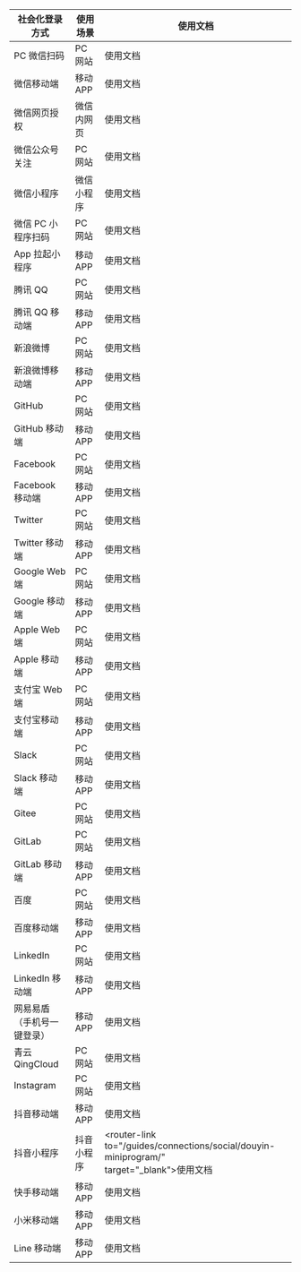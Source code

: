 | 社会化登录方式             | 使用场景   | 使用文档                                                                                                              |
| -------------------------- | ---------- | --------------------------------------------------------------------------------------------------------------------- |
| PC 微信扫码               | PC 网站    | <router-link to="/guides/connections/social/wechat-pc/" target="_blank">使用文档</router-link>                    |
| 微信移动端                 | 移动 APP   | <router-link to="/guides/connections/social/wechat-mobile/" target="_blank">使用文档</router-link>                |
| 微信网页授权               | 微信内网页 | <router-link to="/guides/connections/social/wechat-mp/" target="_blank">使用文档</router-link>                    |
| 微信公众号关注                 | PC 网站    | <router-link to="/guides/connections/social/wechatmp-qrcode/" target="_blank">使用文档</router-link>              |
| 微信小程序                 | 微信小程序 | <router-link to="/guides/connections/social/wechat-miniprogram/" target="_blank">使用文档</router-link>           |
| 微信 PC 小程序扫码             | PC 网站    | <router-link to="/guides/connections/social/wechat-miniprogram-qrconnect/" target="_blank">使用文档</router-link> |
| App 拉起小程序             | 移动 APP   | <router-link to="/guides/connections/social/wechat-miniprogram-applaunch/" target="_blank">使用文档</router-link> |
| 腾讯 QQ                    | PC 网站    | <router-link to="/guides/connections/social/qq/" target="_blank">使用文档</router-link>                           |
| 腾讯 QQ 移动端                   | 移动 APP    | <router-link to="/guides/connections/social/qq-mobile/" target="_blank">使用文档</router-link>                           |
| 新浪微博                   | PC 网站    | <router-link to="/guides/connections/social/weibo/" target="_blank">使用文档</router-link>                        |
| 新浪微博移动端               | 移动 APP   | <router-link to="/guides/connections/social/weibo-mobile/" target="_blank">使用文档</router-link>                     |
| GitHub                     | PC 网站    | <router-link to="/guides/connections/social/github/" target="_blank">使用文档</router-link>                       |
| GitHub 移动端                    | 移动 APP    | <router-link to="/guides/connections/social/github-mobile/" target="_blank">使用文档</router-link>                       |
| Facebook                   | PC 网站    | <router-link to="/guides/connections/social/facebook/" target="_blank">使用文档</router-link>                     |
| Facebook 移动端               | 移动 APP   | <router-link to="/guides/connections/social/facebook-mobile/" target="_blank">使用文档</router-link>                       |
| Twitter                    | PC 网站    | <router-link to="/guides/connections/social/twitter/" target="_blank">使用文档</router-link>                      |
| Twitter 移动端              | 移动 APP   | <router-link to="/guides/connections/social/twitter-mobile/" target="_blank">使用文档</router-link>               |
| Google Web 端                     | PC 网站    | <router-link to="/guides/connections/social/google/" target="_blank">使用文档</router-link>                       |
| Google 移动端                     | 移动 APP    | <router-link to="/guides/connections/social/google-mobile/" target="_blank">使用文档</router-link>                       |
| Apple Web 端               | PC 网站    | <router-link to="/guides/connections/social/apple-web/" target="_blank">使用文档</router-link>                    |
| Apple 移动端               | 移动 APP   | <router-link to="/guides/connections/social/apple-mobile/" target="_blank">使用文档</router-link>                        |
| 支付宝 Web 端              | PC 网站    | <router-link to="/guides/connections/social/alipay-web/" target="_blank">使用文档</router-link>                   |
| 支付宝移动端               | 移动 APP   | <router-link to="/guides/connections/social/alipay-web/" target="_blank">使用文档</router-link>                       |
| Slack                      | PC 网站    | <router-link to="/guides/connections/social/slack/" target="_blank">使用文档</router-link>                        |
| Slack 移动端                     | 移动 APP  | <router-link to="/guides/connections/social/slack-mobile/" target="_blank">使用文档</router-link>                        |
| Gitee                      | PC 网站    | <router-link to="/guides/connections/social/gitee/" target="_blank">使用文档</router-link>                        |
| GitLab                     | PC 网站    | <router-link to="/guides/connections/social/gitlab/" target="_blank">使用文档</router-link>                       |
| GitLab 移动端                | 移动 APP    | <router-link to="/guides/connections/social/gitlab-mobile/" target="_blank">使用文档</router-link>                       |
| 百度                       | PC 网站    | <router-link to="/guides/connections/social/baidu/" target="_blank">使用文档</router-link>                        |
| 百度移动端               | 移动 APP   | <router-link to="/guides/connections/social/baidu-mobile/" target="_blank">使用文档</router-link>                       |
| LinkedIn                   | PC 网站    | <router-link to="/guides/connections/social/linkedin/" target="_blank">使用文档</router-link>                     |
| LinkedIn 移动端                  | 移动 APP    | <router-link to="/guides/connections/social/linkedin-mobile/" target="_blank">使用文档</router-link>                     |
| 网易易盾（手机号一键登录） | 移动 APP   | <router-link to="/guides/connections/social/yidun/" target="_blank">使用文档</router-link>                        |
| 青云 QingCloud             | PC 网站    | <router-link to="/guides/connections/social/qingcloud/" target="_blank">使用文档</router-link>                    |
| Instagram                  | PC 网站    | <router-link to="/guides/connections/social/instagram/" target="_blank">使用文档</router-link>                    |
| 抖音移动端 | 移动 APP   | <router-link to="/guides/connections/social/douyin-mobile/" target="_blank">使用文档</router-link>                        |
| 抖音小程序             | 抖音小程序 | <router-link to="/guides/connections/social/douyin-miniprogram/" <br/>target="_blank">使用文档</router-link>      |
| 快手移动端 | 移动 APP   | <router-link to="/guides/connections/social/kuaishou-mobile/" target="_blank">使用文档</router-link>                        |
| 小米移动端 | 移动 APP   | <router-link to="/guides/connections/social/xiaomi-mobile/" target="_blank">使用文档</router-link>                        |
| Line 移动端 | 移动 APP   | <router-link to="/guides/connections/social/line-mobile/" target="_blank">使用文档</router-link>                        |
